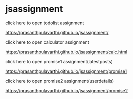 # jsassignment
click here to open todolist assignment

https://prasanthpulavarthi.github.io/jsassignment/


click here to open calculator assignment

https://prasanthpulavarthi.github.io/jsassignment/calc.html


click here to open promise1 assignment(latestposts)

https://prasanthpulavarthi.github.io/jsassignment/promise1


click here to open promise2 assignment(userdetails)


https://prasanthpulavarthi.github.io/jsassignment/promise2


